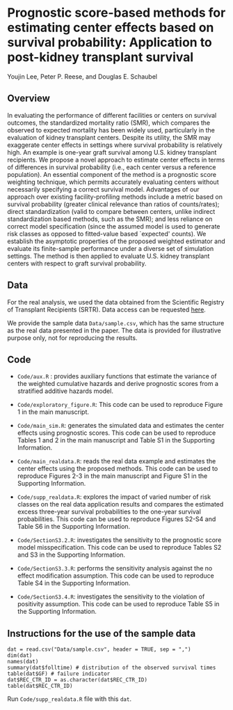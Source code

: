 # Prognostic score-based methods for estimating center effects based on survival probability: Application to post-kidney transplant survival

Youjin Lee, Peter P. Reese, and Douglas E. Schaubel

## Overview

In evaluating the performance of different facilities or centers on survival outcomes, the standardized mortality ratio (SMR), which compares the observed to expected mortality has been widely used, particularly in the evaluation of kidney transplant centers. Despite its utility, the SMR may exaggerate center effects in settings where survival probability is relatively high. An example is one-year graft survival among U.S. kidney transplant recipients. We propose a novel approach to estimate center effects in terms of differences in survival probability (i.e., each center versus a reference population).  An essential component of the method is a prognostic score weighting technique, which permits accurately evaluating centers without necessarily specifying a correct survival model. Advantages of our approach over existing facility-profiling methods include a metric based on survival probability (greater clinical relevance than ratios of counts/rates); direct standardization (valid to compare between centers, unlike indirect standardization based methods, such as the SMR); and less reliance on correct model specification (since the assumed model is used to generate risk classes as opposed to fitted-value based `expected' counts). We establish the asymptotic properties of the proposed weighted estimator and evaluate its finite-sample performance under a diverse set of simulation settings. The method is then applied to evaluate U.S. kidney transplant centers with respect to graft survival probability.

## Data

For the real analysis, we used the data obtained from the Scientific Registry of Transplant Recipients (SRTR). Data access can be requested [here](https://www.srtr.org/requesting-srtr-data/data-requests). 

We provide the sample data `Data/sample.csv`, which has the same structure as the real data presented in the paper. The data is provided for illustrative purpose only, not for reproducing the results. 

## Code

- `Code/aux.R` : provides auxiliary functions that estimate the variance of the weighted cumulative hazards and derive prognostic scores from a stratified additive hazards model.

- `Code/exploratory_figure.R`: This code can be used to reproduce Figure 1 in the main manuscript. 

- `Code/main_sim.R`: generates the simulated data and estimates the center effects using prognostic scores. This code can be used to reproduce Tables 1 and 2 in the main manuscript and Table S1 in the Supporting Information. 

- `Code/main_realdata.R`: reads the real data example and estimates the center effects using the proposed methods. This code can be used to reproduce Figures 2-3 in the main manuscript and Figure S1 in the Supporting Information.

- `Code/supp_realdata.R`: explores the impact of varied number of risk classes on the real data application results and compares the estimated excess three-year survival probabilities to the one-year survival probabilities. This code can be used to reproduce Figures S2-S4 and Table S6 in the Supporting Information. 

- `Code/SectionS3.2.R`: investigates the sensitivity to the prognostic score model misspecification. This code can be used to reproduce Tables S2 and S3 in the Supporting Information. 

- `Code/SectionS3.3.R`: performs the sensitivity analysis against the no effect modification assumption. This code can be used to reproduce Table S4 in the Supporting Information. 

- `Code/SectionS3.4.R`: investigates the sensitivity to the violation of positivity assumption. This code can be used to reproduce Table S5 in the Supporting Information. 


## Instructions for the use of the sample data

```{r}
dat = read.csv("Data/sample.csv", header = TRUE, sep = ",")
dim(dat) 
names(dat)
summary(dat$folltime) # distribution of the observed survival times
table(dat$GF) # failure indicator
dat$REC_CTR_ID = as.character(dat$REC_CTR_ID)
table(dat$REC_CTR_ID)
```

Run `Code/supp_realdata.R` file with this `dat`. 

